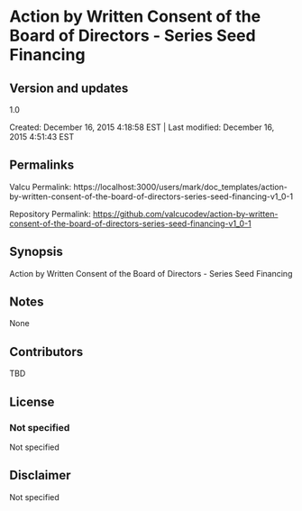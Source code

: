 

# Action by Written Consent of the Board of Directors - Series Seed Financing

## Version and updates

1.0

Created: December 16, 2015  4:18:58 EST | Last modified: December 16, 2015  4:51:43 EST

## Permalinks

Valcu Permalink: https://localhost:3000/users/mark/doc_templates/action-by-written-consent-of-the-board-of-directors-series-seed-financing-v1_0-1

Repository Permalink: https://github.com/valcucodev/action-by-written-consent-of-the-board-of-directors-series-seed-financing-v1_0-1

## Synopsis

Action by Written Consent of the Board of Directors - Series Seed Financing

## Notes

None

## Contributors

TBD

## License

### Not specified


  Not specified


## Disclaimer


  Not specified
